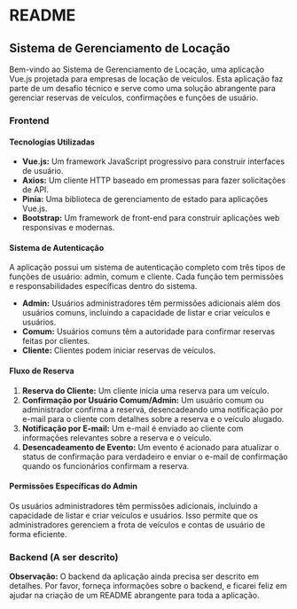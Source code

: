# README

## Sistema de Gerenciamento de Locação

Bem-vindo ao Sistema de Gerenciamento de Locação, uma aplicação Vue.js projetada para empresas de locação de veículos. Esta aplicação faz parte de um desafio técnico e serve como uma solução abrangente para gerenciar reservas de veículos, confirmações e funções de usuário.

### Frontend

#### Tecnologias Utilizadas
- **Vue.js:** Um framework JavaScript progressivo para construir interfaces de usuário.
- **Axios:** Um cliente HTTP baseado em promessas para fazer solicitações de API.
- **Pinia:** Uma biblioteca de gerenciamento de estado para aplicações Vue.js.
- **Bootstrap:** Um framework de front-end para construir aplicações web responsivas e modernas.

#### Sistema de Autenticação
A aplicação possui um sistema de autenticação completo com três tipos de funções de usuário: admin, comum e cliente. Cada função tem permissões e responsabilidades específicas dentro do sistema.

- **Admin:** Usuários administradores têm permissões adicionais além dos usuários comuns, incluindo a capacidade de listar e criar veículos e usuários.
- **Comum:** Usuários comuns têm a autoridade para confirmar reservas feitas por clientes.
- **Cliente:** Clientes podem iniciar reservas de veículos.

#### Fluxo de Reserva
1. **Reserva do Cliente:** Um cliente inicia uma reserva para um veículo.
2. **Confirmação por Usuário Comum/Admin:** Um usuário comum ou administrador confirma a reserva, desencadeando uma notificação por e-mail para o cliente com detalhes sobre a reserva e o veículo alugado.
3. **Notificação por E-mail:** Um e-mail é enviado ao cliente com informações relevantes sobre a reserva e o veículo.
4. **Desencadeamento de Evento:** Um evento é acionado para atualizar o status de confirmação para verdadeiro e enviar o e-mail de confirmação quando os funcionários confirmam a reserva.

#### Permissões Específicas do Admin
Os usuários administradores têm permissões adicionais, incluindo a capacidade de listar e criar veículos e usuários. Isso permite que os administradores gerenciem a frota de veículos e contas de usuário de forma eficiente.

### Backend (A ser descrito)

**Observação:** O backend da aplicação ainda precisa ser descrito em detalhes. Por favor, forneça informações sobre o backend, e ficarei feliz em ajudar na criação de um README abrangente para toda a aplicação.
